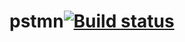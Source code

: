 # pstmn[![Build status](https://ci.appveyor.com/api/projects/status/t0v5vmr5up3kpadt?svg=true)](https://ci.appveyor.com/project/hoodsey/pstmn)
